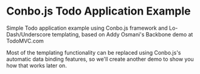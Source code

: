 Conbo.js Todo Application Example
=================================

Simple Todo application example using Conbo.js framework and Lo-Dash/Underscore templating, based on Addy Osmani's Backbone demo at TodoMVC.com

Most of the templating functionality can be replaced using Conbo.js's automatic data binding features, so we'll create another demo to show you how that works later on.
